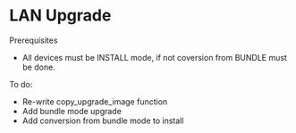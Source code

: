 # LAN Upgrade

Prerequisites
- All devices must be INSTALL mode, if not coversion from BUNDLE must be done.

To do: 
- Re-write copy_upgrade_image function
- Add bundle mode upgrade
- Add conversion from bundle mode to install